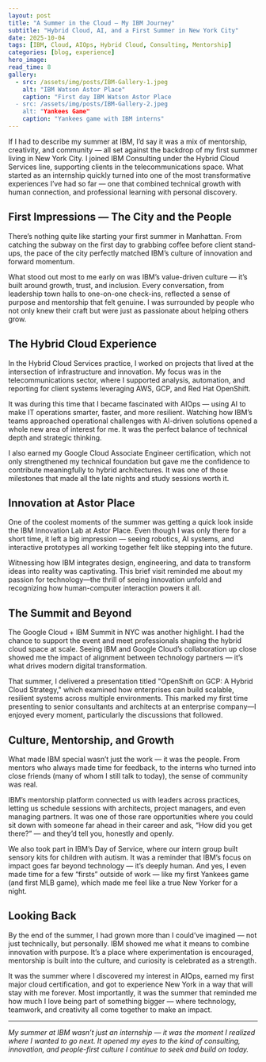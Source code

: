 ```yaml
---
layout: post
title: "A Summer in the Cloud — My IBM Journey"
subtitle: "Hybrid Cloud, AI, and a First Summer in New York City"
date: 2025-10-04
tags: [IBM, Cloud, AIOps, Hybrid Cloud, Consulting, Mentorship]
categories: [blog, experience]
hero_image: 
read_time: 8
gallery:
  - src: /assets/img/posts/IBM-Gallery-1.jpeg
    alt: "IBM Watson Astor Place"
    caption: "First day IBM Watson Astor Place
  - src: /assets/img/posts/IBM-Gallery-2.jpeg
    alt: "Yankees Game"
    caption: "Yankees game with IBM interns"
---
```


If I had to describe my summer at IBM, I’d say it was a mix of mentorship, creativity, and community — all set against the backdrop of my first summer living in New York City. I joined IBM Consulting under the Hybrid Cloud Services line, supporting clients in the telecommunications space. What started as an internship quickly turned into one of the most transformative experiences I’ve had so far — one that combined technical growth with human connection, and professional learning with personal discovery.

## First Impressions — The City and the People

There’s nothing quite like starting your first summer in Manhattan. From catching the subway on the first day to grabbing coffee before client stand-ups, the pace of the city perfectly matched IBM’s culture of innovation and forward momentum.  

What stood out most to me early on was IBM’s value-driven culture — it’s built around growth, trust, and inclusion. Every conversation, from leadership town halls to one-on-one check-ins, reflected a sense of purpose and mentorship that felt genuine. I was surrounded by people who not only knew their craft but were just as passionate about helping others grow.

## The Hybrid Cloud Experience  

In the Hybrid Cloud Services practice, I worked on projects that lived at the intersection of infrastructure and innovation. My focus was in the telecommunications sector, where I supported analysis, automation, and reporting for client systems leveraging AWS, GCP, and Red Hat OpenShift.  

It was during this time that I became fascinated with AIOps — using AI to make IT operations smarter, faster, and more resilient. Watching how IBM’s teams approached operational challenges with AI-driven solutions opened a whole new area of interest for me. It was the perfect balance of technical depth and strategic thinking.

I also earned my Google Cloud Associate Engineer certification, which not only strengthened my technical foundation but gave me the confidence to contribute meaningfully to hybrid architectures. It was one of those milestones that made all the late nights and study sessions worth it.

## Innovation at Astor Place  

One of the coolest moments of the summer was getting a quick look inside the IBM Innovation Lab at Astor Place. Even though I was only there for a short time, it left a big impression — seeing robotics, AI systems, and interactive prototypes all working together felt like stepping into the future.

Witnessing how IBM integrates design, engineering, and data to transform ideas into reality was captivating. This brief visit reminded me about my passion for technology—the thrill of seeing innovation unfold and recognizing how human-computer interaction powers it all.

## The Summit and Beyond  

The Google Cloud + IBM Summit in NYC was another highlight. I had the chance to support the event and meet professionals shaping the hybrid cloud space at scale. Seeing IBM and Google Cloud’s collaboration up close showed me the impact of alignment between technology partners — it’s what drives modern digital transformation.  

That summer, I delivered a presentation titled "OpenShift on GCP: A Hybrid Cloud Strategy," which examined how enterprises can build scalable, resilient systems across multiple environments. This marked my first time presenting to senior consultants and architects at an enterprise company—I enjoyed every moment, particularly the discussions that followed.

## Culture, Mentorship, and Growth  

What made IBM special wasn’t just the work — it was the people. From mentors who always made time for feedback, to the interns who turned into close friends (many of whom I still talk to today), the sense of community was real.  

IBM’s mentorship platform connected us with leaders across practices, letting us schedule sessions with architects, project managers, and even managing partners. It was one of those rare opportunities where you could sit down with someone far ahead in their career and ask, “How did you get there?” — and they’d tell you, honestly and openly.  

We also took part in IBM’s Day of Service, where our intern group built sensory kits for children with autism. It was a reminder that IBM’s focus on impact goes far beyond technology — it’s deeply human. And yes, I even made time for a few “firsts” outside of work — like my first Yankees game (and first MLB game), which made me feel like a true New Yorker for a night.

## Looking Back  

By the end of the summer, I had grown more than I could’ve imagined — not just technically, but personally. IBM showed me what it means to combine innovation with purpose. It’s a place where experimentation is encouraged, mentorship is built into the culture, and curiosity is celebrated as a strength.  

It was the summer where I discovered my interest in AIOps, earned my first major cloud certification, and got to experience New York in a way that will stay with me forever. Most importantly, it was the summer that reminded me how much I love being part of something bigger — where technology, teamwork, and creativity all come together to make an impact.

---

*My summer at IBM wasn’t just an internship — it was the moment I realized where I wanted to go next. It opened my eyes to the kind of consulting, innovation, and people-first culture I continue to seek and build on today.*
